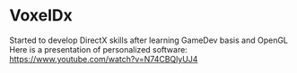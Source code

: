 # VoxelDx
Started to develop DirectX skills after learning GameDev basis and OpenGL
Here is a presentation of personalized software:
https://www.youtube.com/watch?v=N74CBQlyUJ4

